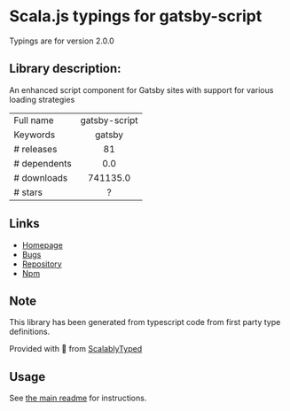 
# Scala.js typings for gatsby-script

Typings are for version 2.0.0

## Library description:
An enhanced script component for Gatsby sites with support for various loading strategies

|                    |                 |
| ------------------ | :-------------: |
| Full name          | gatsby-script |
| Keywords           | gatsby |
| # releases         | 81 |
| # dependents       | 0.0 |
| # downloads        | 741135.0 |
| # stars            | ? |

## Links
- [Homepage](https://github.com/gatsbyjs/gatsby/tree/master/packages/gatsby-script#readme)
- [Bugs](https://github.com/gatsbyjs/gatsby/issues)
- [Repository](https://github.com/gatsbyjs/gatsby)
- [Npm](https://www.npmjs.com/package/gatsby-script)
    


## Note
This library has been generated from typescript code from first party type definitions.

Provided with :purple_heart: from [ScalablyTyped](https://github.com/oyvindberg/ScalablyTyped)

## Usage
See [the main readme](../../readme.md) for instructions.


